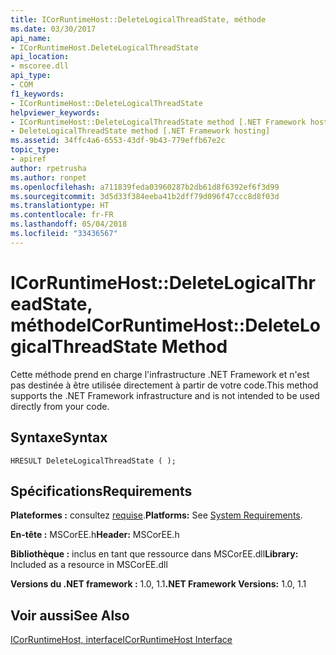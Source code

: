```yaml
---
title: ICorRuntimeHost::DeleteLogicalThreadState, méthode
ms.date: 03/30/2017
api_name:
- ICorRuntimeHost.DeleteLogicalThreadState
api_location:
- mscoree.dll
api_type:
- COM
f1_keywords:
- ICorRuntimeHost::DeleteLogicalThreadState
helpviewer_keywords:
- ICorRuntimeHost::DeleteLogicalThreadState method [.NET Framework hosting]
- DeleteLogicalThreadState method [.NET Framework hosting]
ms.assetid: 34ffc4a6-6553-43df-9b43-779effb67e2c
topic_type:
- apiref
author: rpetrusha
ms.author: ronpet
ms.openlocfilehash: a711839feda03960287b2db61d8f6392ef6f3d99
ms.sourcegitcommit: 3d5d33f384eeba41b2dff79d096f47ccc8d8f03d
ms.translationtype: HT
ms.contentlocale: fr-FR
ms.lasthandoff: 05/04/2018
ms.locfileid: "33436567"
---
```

# <a name="icorruntimehostdeletelogicalthreadstate-method"></a><span data-ttu-id="41a9d-102">ICorRuntimeHost::DeleteLogicalThreadState, méthode</span><span class="sxs-lookup"><span data-stu-id="41a9d-102">ICorRuntimeHost::DeleteLogicalThreadState Method</span></span>
<span data-ttu-id="41a9d-103">Cette m&#233;thode prend en charge l'infrastructure .NET Framework et n'est pas destin&#233;e &#224; &#234;tre utilis&#233;e directement &#224; partir de votre code.</span><span class="sxs-lookup"><span data-stu-id="41a9d-103">This method supports the .NET Framework infrastructure and is not intended to be used directly from your code.</span></span>  
  
## <a name="syntax"></a><span data-ttu-id="41a9d-104">Syntaxe</span><span class="sxs-lookup"><span data-stu-id="41a9d-104">Syntax</span></span>  
  
```  
HRESULT DeleteLogicalThreadState ( );  
```  
  
## <a name="requirements"></a><span data-ttu-id="41a9d-105">Spécifications</span><span class="sxs-lookup"><span data-stu-id="41a9d-105">Requirements</span></span>  
 <span data-ttu-id="41a9d-106">**Plateformes :** consultez [requise](../../../../docs/framework/get-started/system-requirements.md).</span><span class="sxs-lookup"><span data-stu-id="41a9d-106">**Platforms:** See [System Requirements](../../../../docs/framework/get-started/system-requirements.md).</span></span>  
  
 <span data-ttu-id="41a9d-107">**En-tête :** MSCorEE.h</span><span class="sxs-lookup"><span data-stu-id="41a9d-107">**Header:** MSCorEE.h</span></span>  
  
 <span data-ttu-id="41a9d-108">**Bibliothèque :** inclus en tant que ressource dans MSCorEE.dll</span><span class="sxs-lookup"><span data-stu-id="41a9d-108">**Library:** Included as a resource in MSCorEE.dll</span></span>  
  
 <span data-ttu-id="41a9d-109">**Versions du .NET framework :** 1.0, 1.1</span><span class="sxs-lookup"><span data-stu-id="41a9d-109">**.NET Framework Versions:** 1.0, 1.1</span></span>  
  
## <a name="see-also"></a><span data-ttu-id="41a9d-110">Voir aussi</span><span class="sxs-lookup"><span data-stu-id="41a9d-110">See Also</span></span>  
 [<span data-ttu-id="41a9d-111">ICorRuntimeHost, interface</span><span class="sxs-lookup"><span data-stu-id="41a9d-111">ICorRuntimeHost Interface</span></span>](../../../../docs/framework/unmanaged-api/hosting/icorruntimehost-interface.md)
